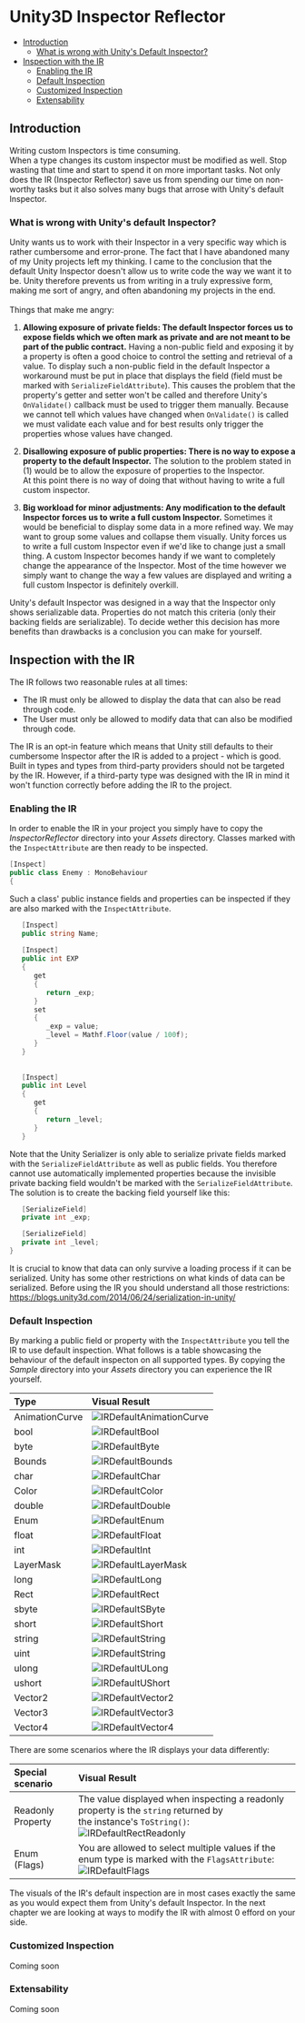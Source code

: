 # Unity3D Inspector Reflector

<!--http://doctoc.herokuapp.com/-->
- [Introduction](#introduction)
	- [What is wrong with Unity's Default Inspector?](#what-is-wrong-with-unitys-default-inspector)
- [Inspection with the IR](#inspection-with-the-ir)
	- [Enabling the IR](#enabling-the-ir)
	- [Default Inspection](#default-inspection)
	- [Customized Inspection](#customized-inspection)
	- [Extensability](#extensability)

## Introduction

Writing custom Inspectors is time consuming.<br>
When a type changes its custom inspector must be modified as well.
Stop wasting that time and start to spend it on more important tasks. Not only does the IR (Inspector Reflector) save us from spending our time on non-worthy tasks but it also solves many bugs that arrose with Unity's default Inspector.

### What is wrong with Unity's default Inspector?

Unity wants us to work with their Inspector in a very specific way which is rather cumbersome and error-prone. The fact that I have abandoned many of my Unity projects left my thinking. I came to the conclusion that the default Unity Inspector doesn't allow us to write code the way we want it to be. Unity therefore prevents us from writing in a truly expressive form, making me sort of angry, and often abandoning my projects in the end.<br>
<br>
Things that make me angry:<br>
1) **Allowing exposure of private fields: The default Inspector forces us to expose fields which we often mark as private and are not meant to be part of the public contract.** Having a non-public field and exposing it by a property is often a good choice to control the setting and retrieval of a value. To display such a non-public field in the default Inspector a workaround must be put in place that displays the field (field must be marked with <code>SerializeFieldAttribute</code>). This causes the problem that the property's getter and setter won't be called and therefore Unity's <code>OnValidate()</code> callback must be used to trigger them manually. Because we cannot tell which values have changed when <code>OnValidate()</code> is called we must validate each value and for best results only trigger the properties whose values have changed.
   
2) **Disallowing exposure of public properties: There is no way to expose a property to the default Inspector.** The solution to the problem stated in (1) would be to allow the exposure of properties to the Inspector.<br>
   At this point there is no way of doing that without having to write a full custom inspector.
   
3) **Big workload for minor adjustments: Any modification to the default Inspector forces us to write a full custom Inspector.** Sometimes it would be beneficial to display some data in a more refined way. We may want to group some values and collapse them visually. Unity forces us to write a full custom Inspector even if we'd like to change just a small thing. A custom Inspector becomes handy if we want to completely change the appearance of the Inspector. Most of the time however we simply want to change the way a few  values are displayed and writing a full custom Inspector is definitely overkill.

Unity's default Inspector was designed in a way that the Inspector only shows serializable data. Properties do not match this criteria (only their backing fields are serializable). To decide wether this decision has more benefits than drawbacks is a conclusion you can make for yourself.
   
## Inspection with the IR

The IR follows two reasonable rules at all times:
- The IR must only be allowed to display the data that can also be read through code.
- The User must only be allowed to modify data that can also be modified through code.

The IR is an opt-in feature which means that Unity still defaults to their cumbersome Inspector after the IR is added to a project - which is good. Built in types and types from third-party providers should not be targeted by the IR. However, if a third-party type was designed with the IR in mind it won't function correctly before adding the IR to the project. 

### Enabling the IR

In order to enable the IR in your project you simply have to copy the *InspectorReflector* directory into your *Assets* directory.
Classes marked with the <code>InspectAttribute</code> are then ready to be inspected.

```cs
[Inspect]
public class Enemy : MonoBehaviour
{
```

Such a class' public instance fields and properties can be inspected if they are also marked with the <code>InspectAttribute</code>. 

```cs
   [Inspect]
   public string Name;
   
   [Inspect]
   public int EXP
   {
      get
      {
         return _exp;
      }
      set
      {
         _exp = value;
         _level = Mathf.Floor(value / 100f);
      }
   }
   
   
   [Inspect]
   public int Level
   {
      get
      {
         return _level;
      }
   }
```

Note that the Unity Serializer is only able to serialize private fields marked with the <code>SerializeFieldAttribute</code> as well as public fields. You therefore cannot use automatically implemented properties because the invisible private backing field wouldn't be marked with the <code>SerializeFieldAttribute</code>. The solution is to create the backing field yourself like this:

```cs
   [SerializeField]
   private int _exp;

   [SerializeField]
   private int _level;
}
```

It is crucial to know that data can only survive a loading process if it can be serialized. Unity has some other restrictions on what kinds of data can be serialized. Before using the IR you should understand all those restrictions:<br>
https://blogs.unity3d.com/2014/06/24/serialization-in-unity/

### Default Inspection

By marking a public field or property with the <code>InspectAttribute</code> you tell the IR to use default inspection. What follows is a table showcasing the behaviour of the default inspecton on all supported types. By copying the *Sample* directory into your *Assets* directory you can experience the IR yourself.

| Type               | Visual Result                                                    | 
|:-------------------|:-----------------------------------------------------------------|
| AnimationCurve     | ![IRDefaultAnimationCurve](./docs/IRDefaultAnimationCurve.png)   |
| bool               | ![IRDefaultBool](./docs/IRDefaultBool.png)                       |
| byte               | ![IRDefaultByte](./docs/IRDefaultByte.png)                       |
| Bounds             | ![IRDefaultBounds](./docs/IRDefaultBounds.png)                   |
| char               | ![IRDefaultChar](./docs/IRDefaultChar.png)                       |
| Color              | ![IRDefaultColor](./docs/IRDefaultColor.png)                     |
| double             | ![IRDefaultDouble](./docs/IRDefaultDouble.png)                   |
| Enum               | ![IRDefaultEnum](./docs/IRDefaultEnum.png)                       |
| float              | ![IRDefaultFloat](./docs/IRDefaultFloat.png)                     |
| int                | ![IRDefaultInt](./docs/IRDefaultInt.png)                         |
| LayerMask          | ![IRDefaultLayerMask](./docs/IRDefaultLayerMask.png)             |
| long               | ![IRDefaultLong](./docs/IRDefaultLong.png)                       |
| Rect               | ![IRDefaultRect](./docs/IRDefaultRect.png)                       |
| sbyte              | ![IRDefaultSByte](./docs/IRDefaultSByte.png)                     |
| short              | ![IRDefaultShort](./docs/IRDefaultShort.png)                     |
| string             | ![IRDefaultString](./docs/IRDefaultString.png)                   |
| uint               | ![IRDefaultString](./docs/IRDefaultUInt.png)                     |
| ulong              | ![IRDefaultULong](./docs/IRDefaultULong.png)                     |
| ushort             | ![IRDefaultUShort](./docs/IRDefaultUShort.png)                   |
| Vector2            | ![IRDefaultVector2](./docs/IRDefaultVector2.png)                 |
| Vector3            | ![IRDefaultVector3](./docs/IRDefaultVector3.png)                 |
| Vector4            | ![IRDefaultVector4](./docs/IRDefaultVector4.png)                 |

There are some scenarios where the IR displays your data differently:

| Special scenario   | Visual Result                                                           | 
|:-------------------|:------------------------------------------------------------------------|
| Readonly Property  | The value displayed when inspecting a readonly property is the <code>string</code> returned by <br>the instance's <code>ToString()</code>:<br>![IRDefaultRectReadonly](./docs/IRDefaultRectReadonly.png)         |
| Enum (Flags)       | You are allowed to select multiple values if the enum type is marked with the <code>FlagsAttribute</code>:<br> ![IRDefaultFlags](./docs/IRDefaultFlags.png)                 |

The visuals of the IR's default inspection are in most cases exactly the same as you would expect them from Unity's default Inspector. In the next chapter we are looking at ways to modify the IR with almost 0 efford on your side. 

### Customized Inspection

Coming soon

### Extensability

Coming soon
